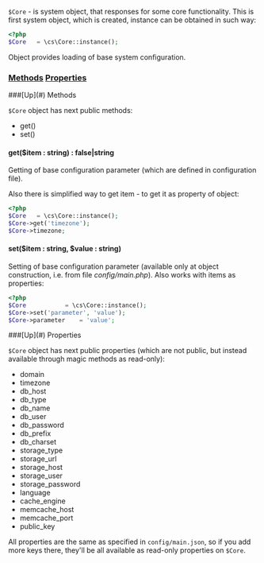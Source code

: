 `$Core` - is system object, that responses for some core functionality. This is first system object, which is created, instance can be obtained in such way:
```php
<?php
$Core	= \cs\Core::instance();
```

Object provides loading of base system configuration.

### [Methods](#methods) [Properties](#properties)

<a name="methods" />
###[Up](#) Methods

`$Core` object has next public methods:
* get()
* set()

#### get($item : string) : false|string
Getting of base configuration parameter (which are defined in configuration file).

Also there is simplified way to get item - to get it as property of object:
```php
<?php
$Core	= \cs\Core::instance();
$Core->get('timezone');
$Core->timezone;
```

#### set($item : string, $value : string)
Setting of base configuration parameter (available only at object construction, i.e. from file *config/main.php*). Also works with items as properties:
```php
<?php
$Core			= \cs\Core::instance();
$Core->set('parameter', 'value');
$Core->parameter	= 'value';
```

<a name="properties" />
###[Up](#) Properties

`$Core` object has next public properties (which are not public, but instead available through magic methods as read-only):
* domain
* timezone
* db_host
* db_type
* db_name
* db_user
* db_password
* db_prefix
* db_charset
* storage_type
* storage_url
* storage_host
* storage_user
* storage_password
* language
* cache_engine
* memcache_host
* memcache_port
* public_key

All properties are the same as specified in `config/main.json`, so if you add more keys there, they'll be all available as read-only properties on `$Core`.
